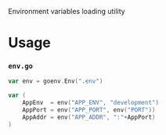 Environment variables loading utility

# Usage

### **`env.go`**

```go
var env = goenv.Env(".env")

var (
    AppEnv  = env("APP_ENV", "development")
    AppPort = env("APP_PORT", env("PORT"))
    AppAddr = env("APP_ADDR", ":"+AppPort)
)
```